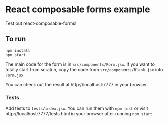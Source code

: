 # React composable forms example

Test out react-composable-forms!

## To run

```
npm install
npm start
```

The main code for the form is in `src/components/Form.jsx`. If you want to totally start from scratch, copy the code from `src/components/Blank.jsx` into `Form.jsx`.

You can check out the result at http://localhost:7777 in your browser.


### Tests

Add tests to `tests/index.jsx`. You can run them with `npm test` or visit http://localhost:7777/tests.html in your browser after running `npm start`.
